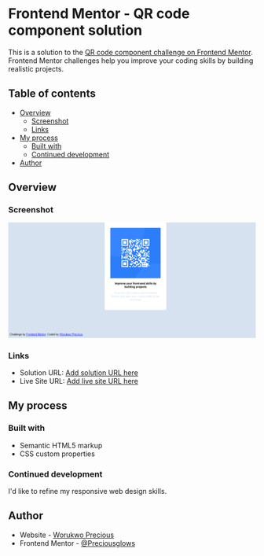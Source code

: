 # Frontend Mentor - QR code component solution

This is a solution to the [QR code component challenge on Frontend Mentor](https://www.frontendmentor.io/challenges/qr-code-component-iux_sIO_H). Frontend Mentor challenges help you improve your coding skills by building realistic projects. 

## Table of contents

- [Overview](#overview)
  - [Screenshot](#screenshot)
  - [Links](#links)
- [My process](#my-process)
  - [Built with](#built-with)
  - [Continued development](#continued-development)
- [Author](#author)


## Overview

### Screenshot

![Desktop Screenshot](./images/Screenshot_2023-06-02%20Frontend%20Mentor%20QR%20code%20component.png)


### Links

- Solution URL: [Add solution URL here](https://github.com/Preciousglows/QR-CODE-COMPONENT-HUB)
- Live Site URL: [Add live site URL here](https://your-live-site-url.com)

## My process

### Built with

- Semantic HTML5 markup
- CSS custom properties


### Continued development

I'd like to refine my responsive web design skills.


## Author

- Website - [Worukwo Precious](#)
- Frontend Mentor - [@Preciousglows](https://www.frontendmentor.io/profile/Preciousglows)
